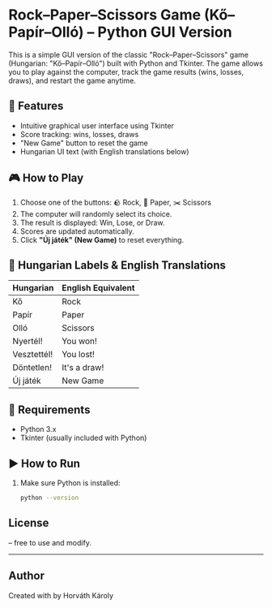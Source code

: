 # Rock–Paper–Scissors Game (Kő–Papír–Olló) – Python GUI Version

This is a simple GUI version of the classic "Rock–Paper–Scissors" game (Hungarian: "Kő–Papír–Olló") built with Python and Tkinter. The game allows you to play against the computer, track the game results (wins, losses, draws), and restart the game anytime.

## 🧩 Features

- Intuitive graphical user interface using Tkinter
- Score tracking: wins, losses, draws
- "New Game" button to reset the game
- Hungarian UI text (with English translations below)

## 🎮 How to Play

1. Choose one of the buttons: 🪨 Rock, 📄 Paper, ✂️ Scissors
2. The computer will randomly select its choice.
3. The result is displayed: Win, Lose, or Draw.
4. Scores are updated automatically.
5. Click **"Új játék" (New Game)** to reset everything.

## 💬 Hungarian Labels & English Translations

| Hungarian         | English Equivalent     |
|-------------------|------------------------|
| Kő                | Rock                   |
| Papír             | Paper                  |
| Olló              | Scissors               |
| Nyertél!          | You won!               |
| Vesztettél!       | You lost!              |
| Döntetlen!        | It's a draw!           |
| Új játék          | New Game               |

## 🚀 Requirements

- Python 3.x
- Tkinter (usually included with Python)

## ▶️ How to Run

1. Make sure Python is installed:
   ```bash
   python --version

## License

– free to use and modify.

---

## Author

Created with by Horváth Károly